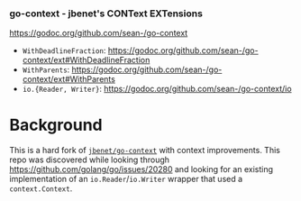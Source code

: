 ### go-context - jbenet's CONText EXTensions

https://godoc.org/github.com/sean-/go-context

- `WithDeadlineFraction`: https://godoc.org/github.com/sean-/go-context/ext#WithDeadlineFraction
- `WithParents`: https://godoc.org/github.com/sean-/go-context/ext#WithParents
- `io.{Reader, Writer}`: https://godoc.org/github.com/sean-/go-context/io


# Background

This is a hard fork
of [`jbenet/go-context`](https://github.com/jbenet/go-context) with context
improvements.  This repo was discovered while looking through
https://github.com/golang/go/issues/20280 and looking for an existing
implementation of an `io.Reader`/`io.Writer` wrapper that used a
`context.Context`.
